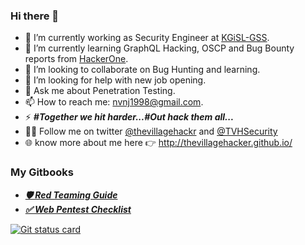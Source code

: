 ### Hi there 👋

- 🔭 I’m currently working as Security Engineer at [KGiSL-GSS](https://www.kgisl.com/gss/).
- 📖 I’m currently learning GraphQL Hacking, OSCP and Bug Bounty reports from [HackerOne](https://hackerone.com).
- 👯 I’m looking to collaborate on Bug Hunting and learning.
- 🤔 I’m looking for help with new job opening.
- 💬 Ask me about Penetration Testing.
- 📫 How to reach me: nvnj1998@gmail.com.
- ⚡ ***#Together we hit harder...#Out hack them all...***
- 🚶‍♂️ Follow me on twitter [@thevillagehackr](https://twitter.com/thevillagehackr) and [@TVHSecurity](https://twitter.com/TVHSecurity)
- 🌐 know more about me here 👉 http://thevillagehacker.github.io/
### My Gitbooks
- ***[🛡️ Red Teaming Guide](https://thevillagehacker.gitbook.io/red-teaming/)***
- ***[✅ Web Pentest Checklist](https://thevillagehacker.gitbook.io/web-pentest-checklist/)***

[![Git status card](https://github-readme-stats.vercel.app/api?username=thevillagehacker&show_icons=true&theme=tokyonight&count_private=true)](https://github-readme-stats.vercel.app/api?username=thevillagehacker&show_icons=true&theme=tokyonight&count_private=true)
